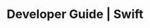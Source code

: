 ---
title: Developer Guide | Swift
description: Swift Developer Guide
menu:
  product_swift_0.9.0:
    identifier: developer-guide
    name: Developer Guide
    parent: setup
    weight: 25
menu_name: product_swift_0.9.0
---